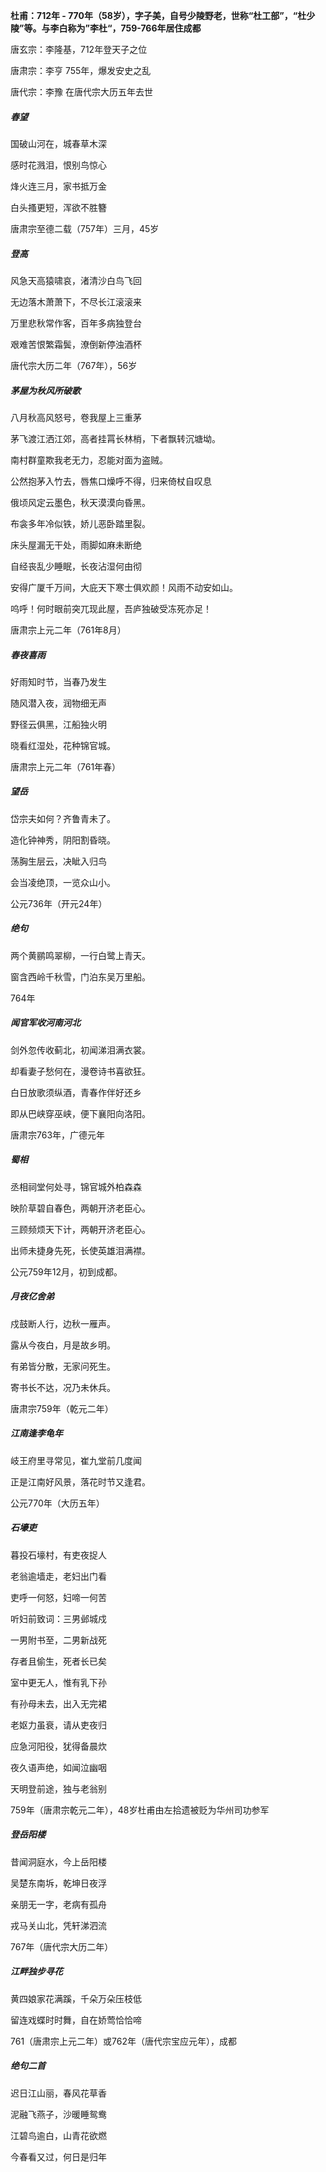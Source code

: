 **杜甫：712年 - 770年（58岁），字子美，自号少陵野老，世称“杜工部”，“杜少陵”等。与李白称为”李杜“，759-766年居住成都**

唐玄宗：李隆基，712年登天子之位

唐肃宗：李亨  755年，爆发安史之乱

唐代宗：李豫 在唐代宗大历五年去世



##### 春望

国破山河在，城春草木深

感时花溅泪，恨别鸟惊心

烽火连三月，家书抵万金

白头搔更短，浑欲不胜簪

唐肃宗至德二载（757年）三月，45岁



##### 登高

风急天高猿啸哀，渚清沙白鸟飞回

无边落木萧萧下，不尽长江滚滚来

万里悲秋常作客，百年多病独登台

艰难苦恨繁霜鬓，潦倒新停浊酒杯

唐代宗大历二年（767年），56岁



##### 茅屋为秋风所破歌

八月秋高风怒号，卷我屋上三重茅

茅飞渡江洒江郊，高者挂罥长林梢，下者飘转沉塘坳。

南村群童欺我老无力，忍能对面为盗贼。

公然抱茅入竹去，唇焦口燥呼不得，归来倚杖自叹息

俄顷风定云墨色，秋天漠漠向昏黑。

布衾多年冷似铁，娇儿恶卧踏里裂。

床头屋漏无干处，雨脚如麻未断绝

自经丧乱少睡眠，长夜沾湿何由彻

安得广厦千万间，大庇天下寒士俱欢颜！风雨不动安如山。

呜呼！何时眼前突兀现此屋，吾庐独破受冻死亦足！

唐肃宗上元二年（761年8月）



##### 春夜喜雨

好雨知时节，当春乃发生

随风潜入夜，润物细无声

野径云俱黑，江船独火明

晓看红湿处，花种锦官城。

唐肃宗上元二年（761年春）



##### 望岳

岱宗夫如何？齐鲁青未了。

造化钟神秀，阴阳割昏晓。

荡胸生层云，决眦入归鸟

会当凌绝顶，一览众山小。

公元736年（开元24年）



##### 绝句

两个黄鹂鸣翠柳，一行白鹭上青天。

窗含西岭千秋雪，门泊东吴万里船。

764年



##### 闻官军收河南河北

剑外忽传收蓟北，初闻涕泪满衣裳。

却看妻子愁何在，漫卷诗书喜欲狂。

白日放歌须纵酒，青春作伴好还乡

即从巴峡穿巫峡，便下襄阳向洛阳。

唐肃宗763年，广德元年



##### 蜀相

丞相祠堂何处寻，锦官城外柏森森

映阶草碧自春色，两朝开济老臣心。

三顾频烦天下计，两朝开济老臣心。

出师未捷身先死，长使英雄泪满襟。

公元759年12月，初到成都。



##### 月夜亿舍弟

戍鼓断人行，边秋一雁声。

露从今夜白，月是故乡明。

有弟皆分散，无家问死生。

寄书长不达，况乃未休兵。

唐肃宗759年（乾元二年）



##### 江南逢李龟年

岐王府里寻常见，崔九堂前几度闻

正是江南好风景，落花时节又逢君。

公元770年（大历五年）



##### 石壕吏

暮投石壕村，有吏夜捉人

老翁逾墙走，老妇出门看

吏呼一何怒，妇啼一何苦

听妇前致词：三男邺城戍

一男附书至，二男新战死

存者且偷生，死者长已矣

室中更无人，惟有乳下孙

有孙母未去，出入无完裙

老妪力虽衰，请从吏夜归

应急河阳役，犹得备晨炊

夜久语声绝，如闻泣幽咽

天明登前途，独与老翁别

759年（唐肃宗乾元二年），48岁杜甫由左拾遗被贬为华州司功参军



##### 登岳阳楼

昔闻洞庭水，今上岳阳楼

吴楚东南坼，乾坤日夜浮

亲朋无一字，老病有孤舟

戎马关山北，凭轩涕泗流

767年（唐代宗大历二年）



##### 江畔独步寻花

黄四娘家花满蹊，千朵万朵压枝低

留连戏蝶时时舞，自在娇莺恰恰啼

761（唐肃宗上元二年）或762年（唐代宗宝应元年），成都



##### 绝句二首

迟日江山丽，春风花草香

泥融飞燕子，沙暖睡鸳鸯



江碧鸟逾白，山青花欲燃

今春看又过，何日是归年





